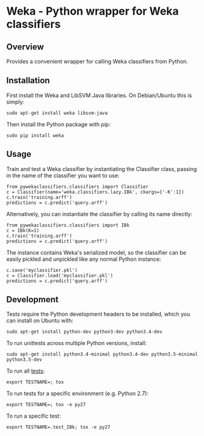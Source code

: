 Weka - Python wrapper for Weka classifiers
==========================================

Overview
--------

Provides a convenient wrapper for calling Weka classifiers from Python.

Installation
------------

First install the Weka and LibSVM Java libraries. On Debian/Ubuntu this is simply:

    sudo apt-get install weka libsvm-java

Then install the Python package with pip:

    sudo pip install weka

Usage
-----

Train and test a Weka classifier by instantiating the Classifier class,
passing in the name of the classifier you want to use:

    from pywekaclassifiers.classifiers import Classifier
    c = Classifier(name='weka.classifiers.lazy.IBk', ckargs={'-K':1})
    c.train('training.arff')
    predictions = c.predict('query.arff')

Alternatively, you can instantiate the classifier by calling its name directly:

    from pywekaclassifiers.classifiers import IBk
    c = IBk(K=1)
    c.train('training.arff')
    predictions = c.predict('query.arff')

The instance contains Weka's serialized model, so the classifier can be easily
pickled and unpickled like any normal Python instance:

    c.save('myclassifier.pkl')
    c = Classifier.load('myclassifier.pkl')
    predictions = c.predict('query.arff')

Development
-----------

Tests require the Python development headers to be installed, which you can install on Ubuntu with:

    sudo apt-get install python-dev python3-dev python3.4-dev

To run unittests across multiple Python versions, install:

    sudo apt-get install python3.4-minimal python3.4-dev python3.5-minimal python3.5-dev

To run all [tests](http://tox.readthedocs.org/en/latest/):

    export TESTNAME=; tox

To run tests for a specific environment (e.g. Python 2.7):
    
    export TESTNAME=; tox -e py27

To run a specific test:
    
    export TESTNAME=.test_IBk; tox -e py27
